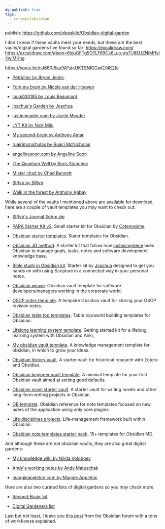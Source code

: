 ```yaml
---
dg-publish: true
tags:
  - concept/obsidian
---
```

publish: https://github.com/oleeskild/Obsidian-digital-garden

I don't know if these vaults meet your needs, but these are the best vaults/digital gardens I've found so far:
https://excalidraw.com/
https://excalidraw.com/#json=6bjuGFTg5O7LF69Cs6Luo,ws7U8EUZNiMffyl4wlMKng

https://youtu.be/nJ660t5ku9A?si=UKTSNIOGwC74K2fe

- [Petrichor by Bryan Jenks](https://publish.obsidian.md/bryan-jenks/Z/INDEX).
    
- [Fork my brain by Nicole van der Hoeven](https://walkintheforest.com/Content/%F0%9F%91%8B%F0%9F%8F%BD+Welcome)
    
- [louis030195 by Louis Beaumont](https://brain.louis030195.com/README)
    
- [joschua's Garden by Joschua](https://joschuasgarden.com/50+Slipbox/Welcome!)
    
- [justinmeader.com by Justin Meader](https://publish.obsidian.md/justin/Home)
    
- [LYT Kit by Nick Milo](https://notes.linkingyourthinking.com/Cards/The+forest+entrance)
    
- [My second-brain by Anthony Amar](https://anthonyamar.fr/Welcome+in+my+mind+%F0%9F%A7%A0)
    
- [ruairimcnicholas by Ruairi McNicholas](https://ruairimcnicholas.com/0+Welcome)
    
- [angelinesoon.com by Angeline Soon](https://notes.angelinesoon.com/%F0%9F%8D%83_In+The+Wild_PublishedNotes/%2B%2B+Welcome)
    
- [The Quantum Well by Boris Stanchev](https://publish.obsidian.md/myquantumwell/Welcome+to+The+Quantum+Well!)
    
- [Mister chad by Chad Bennett](https://publish.obsidian.md/mister-chad/welcome)
    
- [SlRvb by SlRvb](https://publish.obsidian.md/slrvb/90+Site/SlRvb+Home)
    
- [Walk in the forest by Anthony Agbay](https://walkintheforest.com/Content/%F0%9F%91%8B%F0%9F%8F%BD+Welcome)
    

While several of the vaults I mentioned above are available for download, here are a couple of vault templates you may want to check out:

- [SlRvb's Journal Setup zip](https://www.dropbox.com/s/hq02du16bj0itls/BuJo%20Setup.zip?dl=0)
    
- [PARA Starter Kit v2](https://forum.obsidian.md/uploads/short-url/7TtSU9z2RNOJx481Urw37h6AoWE.zip). Small starter kit for Obsidian by [Cotemaxime](https://forum.obsidian.md/t/para-starter-kit/223)
    
- [Obsidian starter templates](https://github.com/masonlr/obsidian-starter-templates). Stater templates for Obsidian.
    
- [Obsidian JG method](https://github.com/joshwingreene/Obsidian-JG-Method). A starter kit that follow how [joshwingreene](https://github.com/joshwingreene) uses Obsidian to manage goals, tasks, notes and software development knowledge base.
    
- [Bible study in Obsidian kit](https://forum.obsidian.md/uploads/short-url/fK2XyRlWvpxGAuZJENEVUZzZUIh.zip). Starter kit by [Joschua](https://forum.obsidian.md/t/bible-study-in-obsidian-kit-including-the-bible-in-markdown/12503) designed to get you hands on with using Scripture in a connected way in your personal notes.
    
- [Obsidian weave](https://github.com/cuken/obsidian-weave). Obsidian vault template for software developers/managers working in the corporate world.
    
- [OSCP notes template](https://github.com/Twigonometry/OSCP-Notes-Template). A template Obsidian vault for storing your OSCP revision notes.
    
- [Obsidian table top templates](https://github.com/mProjectsCode/Obsidian-Table-Top-Templates). Table top/world building templates for Obsidian.
    
- [Lifelong learning system template](https://github.com/jrgilbertson/lifelong-learning-system-template). Getting started kit for a lifelong learning system with Obsidian and Anki,
    
- [My obsidian vault template](https://github.com/Envoy-VC/My-Obsisian-Vault-Template). A knowledge management template for obsidian, in which to grow your ideas.
    
- [Obsidian history vault](https://github.com/erazlogo/obsidian-history-vault). A starter vault for historical research with Zotero and Obsidian.
    
- [Obsidian beginner vault template](https://github.com/andrewmcodes/obsidian-beginner-vault-template). A minimal template for your first Obsidian vault aimed at setting good defaults.
    
- [Obsidian novel starter vault](https://github.com/rrbaker/obsidian-novel-starter-vault). A starter vault for writing novels and other long-form writing projects in Obsidian.
    
- [OB template](https://github.com/llZektorll/OB_Template). Obsidian reference for note templates focused on new users of the application using only core plugins.
    
- [Life disciplines projects](https://github.com/uwidev/life-disciplines-projects). Life-management framework built within Obsidian.
    
- [Obsidian note templates starter pack](https://johnmavrick.gumroad.com/l/obsidian-templates). 15+ templates for Obsidian MD.
    

And although these are not obsidian vaults, they are also great digital gardens:

- [My knowledge wiki by Nikita Voloboev](https://wiki.nikiv.dev/)
    
- [Andy's working notes by Andy Matuschak](https://notes.andymatuschak.org/About_these_notes)
    
- [maggieappleton.com by Maggie Appleton](https://maggieappleton.com/garden)
    

Here are also two curated lists of digital gardens so you may check more:

- [Second-Brain list](https://github.com/KasperZutterman/Second-Brain)
    
- [Digital Gardeners list](https://docs.google.com/spreadsheets/d/1KtEjnuZEHxUmoiA37_MMM4OFyQcbwVUaLBFa12P8cnU/edit#gid=0)
    

Last but not least, I leave you [this post](https://forum.obsidian.md/t/obsidian-gems-of-the-year-2021-nomination-workflows/28227) from the Obsidian forum with a tons of workflowse explained.